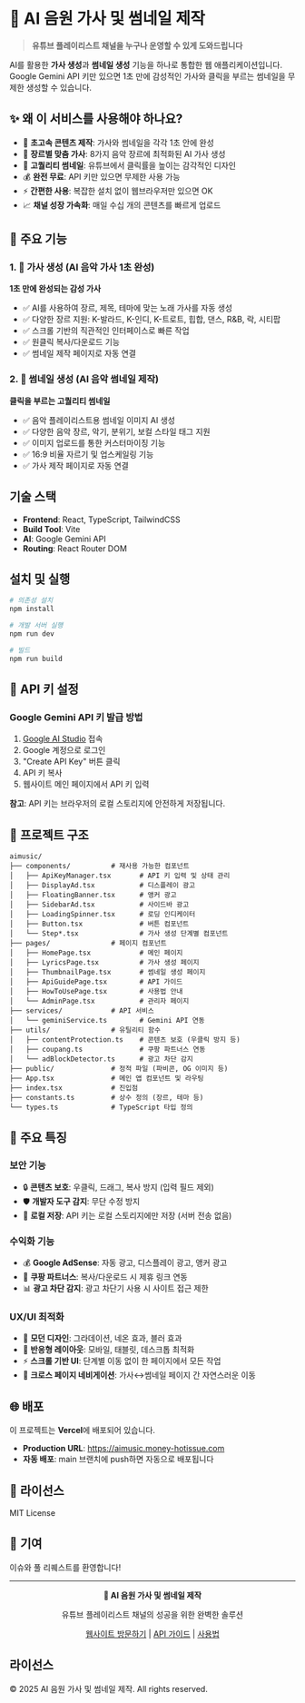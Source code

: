 # 🎵 AI 음원 가사 및 썸네일 제작

> **유튜브 플레이리스트 채널을 누구나 운영할 수 있게 도와드립니다**

AI를 활용한 **가사 생성**과 **썸네일 생성** 기능을 하나로 통합한 웹 애플리케이션입니다.  
Google Gemini API 키만 있으면 1초 만에 감성적인 가사와 클릭을 부르는 썸네일을 무제한 생성할 수 있습니다.

## ✨ 왜 이 서비스를 사용해야 하나요?

- 🚀 **초고속 콘텐츠 제작**: 가사와 썸네일을 각각 1초 안에 완성
- 🎯 **장르별 맞춤 가사**: 8가지 음악 장르에 최적화된 AI 가사 생성
- 🎨 **고퀄리티 썸네일**: 유튜브에서 클릭률을 높이는 감각적인 디자인
- 💰 **완전 무료**: API 키만 있으면 무제한 사용 가능
- ⚡ **간편한 사용**: 복잡한 설치 없이 웹브라우저만 있으면 OK
- 📈 **채널 성장 가속화**: 매일 수십 개의 콘텐츠를 빠르게 업로드

## 🎯 주요 기능

### 1. 🎤 가사 생성 (AI 음악 가사 1초 완성)

**1초 만에 완성되는 감성 가사**
- ✅ AI를 사용하여 장르, 제목, 테마에 맞는 노래 가사를 자동 생성
- ✅ 다양한 장르 지원: K-발라드, K-인디, K-트로트, 힙합, 댄스, R&B, 락, 시티팝
- ✅ 스크롤 기반의 직관적인 인터페이스로 빠른 작업
- ✅ 원클릭 복사/다운로드 기능
- ✅ 썸네일 제작 페이지로 자동 연결

### 2. 🎨 썸네일 생성 (AI 음악 썸네일 제작)

**클릭을 부르는 고퀄리티 썸네일**
- ✅ 음악 플레이리스트용 썸네일 이미지 AI 생성
- ✅ 다양한 음악 장르, 악기, 분위기, 보컬 스타일 태그 지원
- ✅ 이미지 업로드를 통한 커스터마이징 기능
- ✅ 16:9 비율 자르기 및 업스케일링 기능
- ✅ 가사 제작 페이지로 자동 연결

## 기술 스택

- **Frontend**: React, TypeScript, TailwindCSS
- **Build Tool**: Vite
- **AI**: Google Gemini API
- **Routing**: React Router DOM

## 설치 및 실행

```bash
# 의존성 설치
npm install

# 개발 서버 실행
npm run dev

# 빌드
npm run build
```

## 🔑 API 키 설정

### Google Gemini API 키 발급 방법

1. [Google AI Studio](https://aistudio.google.com/app/apikey) 접속
2. Google 계정으로 로그인
3. "Create API Key" 버튼 클릭
4. API 키 복사
5. 웹사이트 메인 페이지에서 API 키 입력

**참고**: API 키는 브라우저의 로컬 스토리지에 안전하게 저장됩니다.

## 📁 프로젝트 구조

```
aimusic/
├── components/          # 재사용 가능한 컴포넌트
│   ├── ApiKeyManager.tsx       # API 키 입력 및 상태 관리
│   ├── DisplayAd.tsx           # 디스플레이 광고
│   ├── FloatingBanner.tsx      # 앵커 광고
│   ├── SidebarAd.tsx           # 사이드바 광고
│   ├── LoadingSpinner.tsx      # 로딩 인디케이터
│   ├── Button.tsx              # 버튼 컴포넌트
│   └── Step*.tsx               # 가사 생성 단계별 컴포넌트
├── pages/               # 페이지 컴포넌트
│   ├── HomePage.tsx            # 메인 페이지
│   ├── LyricsPage.tsx          # 가사 생성 페이지
│   ├── ThumbnailPage.tsx       # 썸네일 생성 페이지
│   ├── ApiGuidePage.tsx        # API 가이드
│   ├── HowToUsePage.tsx        # 사용법 안내
│   └── AdminPage.tsx           # 관리자 페이지
├── services/            # API 서비스
│   └── geminiService.ts        # Gemini API 연동
├── utils/               # 유틸리티 함수
│   ├── contentProtection.ts    # 콘텐츠 보호 (우클릭 방지 등)
│   ├── coupang.ts              # 쿠팡 파트너스 연동
│   └── adBlockDetector.ts      # 광고 차단 감지
├── public/              # 정적 파일 (파비콘, OG 이미지 등)
├── App.tsx              # 메인 앱 컴포넌트 및 라우팅
├── index.tsx            # 진입점
├── constants.ts         # 상수 정의 (장르, 테마 등)
└── types.ts             # TypeScript 타입 정의
```

## 🚀 주요 특징

### 보안 기능
- 🔒 **콘텐츠 보호**: 우클릭, 드래그, 복사 방지 (입력 필드 제외)
- 🛡️ **개발자 도구 감지**: 무단 수정 방지
- 💾 **로컬 저장**: API 키는 로컬 스토리지에만 저장 (서버 전송 없음)

### 수익화 기능
- 💰 **Google AdSense**: 자동 광고, 디스플레이 광고, 앵커 광고
- 🛒 **쿠팡 파트너스**: 복사/다운로드 시 제휴 링크 연동
- 📊 **광고 차단 감지**: 광고 차단기 사용 시 사이트 접근 제한

### UX/UI 최적화
- 🎨 **모던 디자인**: 그라데이션, 네온 효과, 블러 효과
- 📱 **반응형 레이아웃**: 모바일, 태블릿, 데스크톱 최적화
- ⚡ **스크롤 기반 UI**: 단계별 이동 없이 한 페이지에서 모든 작업
- 🔄 **크로스 페이지 네비게이션**: 가사↔썸네일 페이지 간 자연스러운 이동

## 🌐 배포

이 프로젝트는 **Vercel**에 배포되어 있습니다.

- **Production URL**: https://aimusic.money-hotissue.com
- **자동 배포**: main 브랜치에 push하면 자동으로 배포됩니다

## 📄 라이선스

MIT License

## 🤝 기여

이슈와 풀 리퀘스트를 환영합니다!

---

<div align="center">

**🎵 AI 음원 가사 및 썸네일 제작**

유튜브 플레이리스트 채널의 성공을 위한 완벽한 솔루션

[웹사이트 방문하기](https://aimusic.money-hotissue.com) | [API 가이드](https://aimusic.money-hotissue.com/api-guide) | [사용법](https://aimusic.money-hotissue.com/how-to-use)

</div>

## 라이선스

© 2025 AI 음원 가사 및 썸네일 제작. All rights reserved.
